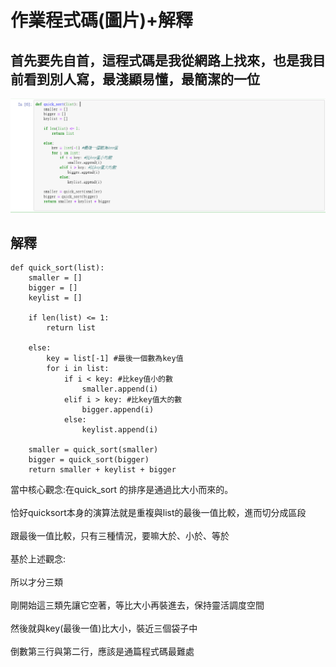 作業程式碼(圖片)+解釋
====
首先要先自首，這程式碼是我從網路上找來，也是我目前看到別人寫，最淺顯易懂，最簡潔的一位
------
![image](別人的程式碼.PNG)

解釋
------

    def quick_sort(list):  
        smaller = []   
        bigger = []   
        keylist = []   

        if len(list) <= 1:
            return list

        else:
            key = list[-1] #最後一個數為key值
            for i in list:
                if i < key: #比key值小的數
                    smaller.append(i)
                elif i > key: #比key值大的數
                    bigger.append(i)
                else:
                    keylist.append(i)

        smaller = quick_sort(smaller)
        bigger = quick_sort(bigger)
        return smaller + keylist + bigger
當中核心觀念:在quick_sort 的排序是通過比大小而來的。<br>  
恰好quicksort本身的演算法就是重複與list的最後一值比較，進而切分成區段<br>  
跟最後一值比較，只有三種情況，要嘛大於、小於、等於<br>  
基於上述觀念:<br>  
所以才分三類<br>  
剛開始這三類先讓它空著，等比大小再裝進去，保持靈活調度空間<br>  
然後就與key(最後一值)比大小，裝近三個袋子中<br>  
倒數第三行與第二行，應該是通篇程式碼最難處<br>  
